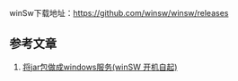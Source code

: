 

winSw下载地址：https://github.com/winsw/winsw/releases



## 参考文章

1. [将jar包做成windows服务(winSW 开机自起)](https://developer.aliyun.com/article/931490)